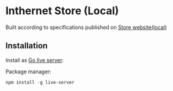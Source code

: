 
# Inthernet Store (Local)


Built according to specifications published on [Store website(local)](https://pastilkaxo.github.io/KursovoiProject/public/)


## Installation

Install as [Go live server](https://marketplace.visualstudio.com/items?itemName=ritwickdey.LiveServer):

Package manager:

```powershell
npm install -g live-server
```
